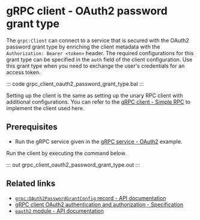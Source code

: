 # gRPC client - OAuth2 password grant type 

The `grpc:Client` can connect to a service that is secured with the OAuth2 password grant type by enriching the client metadata with the `Authorization: Bearer <token>` header. The required configurations for this grant type can be specified in the `auth` field of the client configuration. Use this grant type when you need to exchange the user's credentials for an access token.

   ::: code grpc_client_oauth2_password_grant_type.bal :::

Setting up the client is the same as setting up the unary RPC client with additional configurations. You can refer to the [gRPC client - Simple RPC](/learn/by-example/grpc-client-simple/) to implement the client used here.

## Prerequisites
- Run the gRPC service given in the [gRPC service - OAuth2](/learn/by-example/grpc-service-oauth2/) example.

Run the client by executing the command below.

   ::: out grpc_client_oauth2_password_grant_type.out :::

## Related links
- [`grpc:OAuth2PasswordGrantConfig` record - API documentation](https://lib.ballerina.io/ballerina/grpc/latest/records/OAuth2PasswordGrantConfig)
- [gRPC client OAuth2 authentication and authorization - Specification](/spec/grpc/#5118-client---oauth2)
- [`oauth2` module - API documentation](https://lib.ballerina.io/ballerina/oauth2/latest/)

